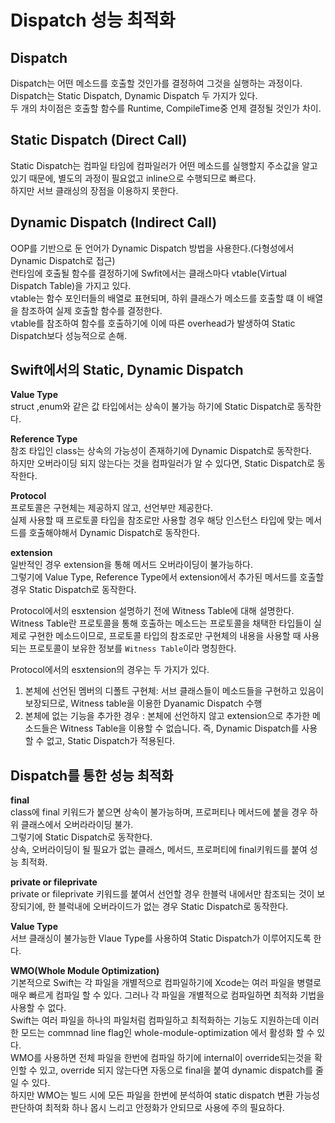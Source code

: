 # Dispatch 성능 최적화
  
## Dispatch  
Dispatch는 어떤 메소드를 호출할 것인가를 결정하여 그것을 실행하는 과정이다.  
Dispatch는 Static Dispatch, Dynamic Dispatch 두 가지가 있다.  
두 개의 차이점은 호출할 함수를 Runtime, CompileTime중 언제 결정될 것인가 차이.  
  
## Static Dispatch (Direct Call)  
Static Dispatch는 컴파일 타임에 컴파일러가 어떤 메소드를 실행할지 주소값을 알고 있기 때문에, 별도의 과정이 필요없고 inline으로 수행되므로 빠르다.  
하지만 서브 클래싱의 장점을 이용하지 못한다.  
  
## Dynamic Dispatch (Indirect Call)
OOP를 기반으로 둔 언어가 Dynamic Dispatch 방법을 사용한다.(다형성에서 Dynamic Dispatch로 접근)  
런타임에 호출될 함수를 결정하기에 Swfit에서는 클래스마다 vtable(Virtual Dispatch Table)을 가지고 있다.  
vtable는 함수 포인터들의 배열로 표현되며, 하위 클래스가 메소드를 호출할 떄 이 배열을 참조하여 실제 호출할 함수를 결정한다.  
vtable를 참조하여 함수를 호출하기에 이에 따른 overhead가 발생하여 Static Dispatch보다 성능적으로 손해.  
  
## Swift에서의 Static, Dynamic Dispatch
**Value Type**  
struct ,enum와 같은 값 타입에서는 상속이 불가능 하기에 Static Dispatch로 동작한다.  
  
**Reference Type**  
참조 타입인 class는 상속의 가능성이 존재하기에 Dynamic Dispatch로 동작한다.  
하지만 오버라이딩 되지 않는다는 것을 컴파일러가 알 수 있다면, Static Dispatch로 동작한다.  
  
**Protocol**  
프로토콜은 구현체는 제공하지 않고, 선언부만 제공한다.  
실제 사용할 때 프로토콜 타입을 참조로만 사용할 경우 해당 인스턴스 타입에 맞는 메서드를 호출해야해서 Dynamic Dispatch로 동작한다.  
  
**extension**  
일반적인 경우 extension을 통해 메서드 오버라이딩이 불가능하다.  
그렇기에 Value Type, Reference Type에서 extension에서 추가된 메서드를 호출할 경우 Static Dispatch로 동작한다.  
  
Protocol에서의 esxtension 설명하기 전에 Witness Table에 대해 설명한다.  
Witness Table란 프로토콜을 통해 호출하는 메소드는 프로토콜을 채택한 타입들이 실제로 구현한 메소드이므로, 프로토콜 타입의 참조로만 구현체의 내용을 사용할 때 사용되는 프로토콜이 보유한 정보를 `Witness Table`이라 명칭한다.  
  
Protocol에서의 esxtension의 경우는 두 가지가 있다.  
1. 본체에 선언된 멤버의 디폴트 구현체: 서브 클래스들이 메소드들을 구현하고 있음이 보장되므로, Witness table을 이용한 Dyanamic Dispatch 수행  
2. 본체에 없는 기능을 추가한 경우 : 본체에 선언하지 않고 extension으로 추가한 메소드들은 Witness Table을 이용할 수 없습니다. 즉, Dynamic Dispatch를 사용할 수 없고, Static Dispatch가 적용된다.  
  
## Dispatch를 통한 성능 최적화
**final**  
class에 final 키워드가 붙으면 상속이 불가능하며, 프로퍼티나 메서드에 붙을 경우 하위 클래스에서 오버라라이딩 불가.  
그렇기에 Static Dispatch로 동작한다.  
상속, 오버라이딩이 될 필요가 없는 클래스, 메서드, 프로퍼티에 final키워드를 붙여 성능 최적화.  
  
**private or fileprivate**  
private or fileprivate 키워드를 붙여서 선언할 경우 한블럭 내에서만 참조되는 것이 보장되기에, 한 블럭내에 오버라이드가 없는 경우 Static Dispatch로 동작한다.  
  
**Value Type**  
서브 클래싱이 불가능한 Vlaue Type를 사용하여 Static Dispatch가 이루어지도록 한다.  
  
**WMO(Whole Module Optimization)**  
기본적으로 Swift는 각 파일을 개별적으로 컴파일하기에 Xcode는 여러 파일을 병렬로 매우 빠르게 컴파일 할 수 있다.
그러나 각 파일을 개별적으로 컴파일하면 최적화 기법을 사용할 수 없다.  
Swift는 여러 파일을 하나의 파일처럼 컴파일하고 최적화하는 기능도 지원하는데 이러한 모드는 commnad line flag인 whole-module-optimization 에서 활성화 할 수 있다.  
WMO를 사용하면 전체 파일을 한번에 컴파일 하기에 internal이 override되는것을 확인할 수 있고, override 되지 않는다면 자동으로 final을 붙여 dynamic dispatch를 줄일 수 있다.  
하지만 WMO는 빌드 시에 모든 파일을 한번에 분석하여 static dispatch 변환 가능성 판단하여 최적화 하나 몹시 느리고 안정화가 안되므로 사용에 주의 필요하다.  
  
